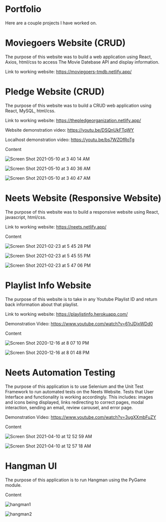 # Portfolio

Here are a couple projects I have worked on.

# Moviegoers Website (CRUD)

The purpose of this website was to build a web application using React, Axios, html/css to access The Movie Datebase API and display information.

Link to working website:
https://moviegoers-tmdb.netlify.app/


# Pledge Website (CRUD)

The purpose of this website was to build a CRUD web application using React, MySQL, html/css.

Link to working website:
https://thepledgeorganization.netlify.app/

Website demonstration video: https://youtu.be/DSQnUkFTqWY

Localhost demonstration video: https://youtu.be/bs7WZOfRoTg

Content

![Screen Shot 2021-05-10 at 3 40 14 AM](https://user-images.githubusercontent.com/23545060/117647423-c9b4ec00-b141-11eb-8aad-f3afe13b8c7a.png)

![Screen Shot 2021-05-10 at 3 40 36 AM](https://user-images.githubusercontent.com/23545060/117647434-cc174600-b141-11eb-9628-f63ca9cb5e31.png)

![Screen Shot 2021-05-10 at 3 40 47 AM](https://user-images.githubusercontent.com/23545060/117647437-ccafdc80-b141-11eb-8410-180039520768.png)

# Neets Website (Responsive Website)

The purpose of this website was to build a responsive website using React, javascript, html/css.

Link to working website:
https://neets.netlify.app/

Content

![Screen Shot 2021-02-23 at 5 45 28 PM](https://user-images.githubusercontent.com/23545060/108933487-189dbb80-7600-11eb-8bc8-d29581fd26ae.png)

![Screen Shot 2021-02-23 at 5 45 55 PM](https://user-images.githubusercontent.com/23545060/108933369-e2603c00-75ff-11eb-9b7c-21ef5f2d26f0.png)

![Screen Shot 2021-02-23 at 5 47 06 PM](https://user-images.githubusercontent.com/23545060/108933494-1b98ac00-7600-11eb-97bb-eee2a387ffa2.png)

# Playlist Info Website

The purpose of this website is to take in any Youtube Playlist ID and return back information about that playlist.

Link to working website:
https://playlistinfo.herokuapp.com/

Demonstration Video: https://www.youtube.com/watch?v=61rJDjxWDd0


Content

![Screen Shot 2020-12-16 at 8 07 10 PM](https://user-images.githubusercontent.com/23545060/102442942-713a5200-3fda-11eb-99c2-1f02bae5ef13.png)

![Screen Shot 2020-12-16 at 8 01 48 PM](https://user-images.githubusercontent.com/23545060/102442986-8616e580-3fda-11eb-988b-0e8094ee09bf.png)


# Neets Automation Testing  

The purpose of this application is to use Selenium and the Unit Test Framework to run automated tests on the Neets Website. Tests that User Interface and functionality is working accordingly. This includes: images and icons being displayed, links redirecting to correct pages, modal interaction, sending an email, review carousel, and error page.

Demonstration Video: https://www.youtube.com/watch?v=3ugXXmbFuZY

Content

![Screen Shot 2021-04-10 at 12 52 59 AM](https://user-images.githubusercontent.com/23545060/114263112-8a577c00-9998-11eb-8fc9-621c624a514c.png)

![Screen Shot 2021-04-10 at 12 57 18 AM](https://user-images.githubusercontent.com/23545060/114263130-aa873b00-9998-11eb-8a13-7cebeeeecd19.png)


# Hangman UI

The purpose of this application is to run Hangman using the PyGame module.


Content

![hangman1](https://user-images.githubusercontent.com/23545060/101965521-ce449b00-3bc9-11eb-956d-f84a22fb2e89.png)


![hangman2](https://user-images.githubusercontent.com/23545060/101965566-f7fdc200-3bc9-11eb-95c0-846ef259137d.png)
